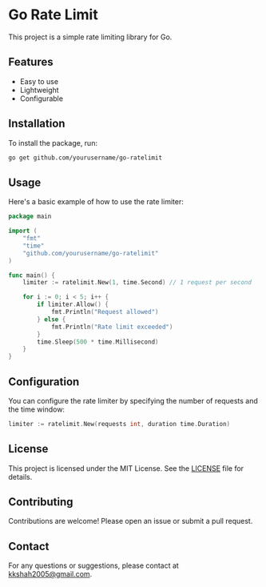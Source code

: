 # Go Rate Limit

This project is a simple rate limiting library for Go.

## Features

- Easy to use
- Lightweight
- Configurable

## Installation

To install the package, run:

```sh
go get github.com/yourusername/go-ratelimit
```

## Usage

Here's a basic example of how to use the rate limiter:

```go
package main

import (
    "fmt"
    "time"
    "github.com/yourusername/go-ratelimit"
)

func main() {
    limiter := ratelimit.New(1, time.Second) // 1 request per second

    for i := 0; i < 5; i++ {
        if limiter.Allow() {
            fmt.Println("Request allowed")
        } else {
            fmt.Println("Rate limit exceeded")
        }
        time.Sleep(500 * time.Millisecond)
    }
}
```

## Configuration

You can configure the rate limiter by specifying the number of requests and the time window:

```go
limiter := ratelimit.New(requests int, duration time.Duration)
```

## License

This project is licensed under the MIT License. See the [LICENSE](LICENSE) file for details.

## Contributing

Contributions are welcome! Please open an issue or submit a pull request.

## Contact

For any questions or suggestions, please contact at kkshah2005@gmail.com.
